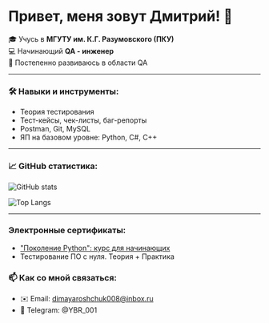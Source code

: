 # Привет, меня зовут Дмитрий! 👋  

🎓 Учусь в **МГУТУ им. К.Г. Разумовского (ПКУ)**  
💻 Начинающий **QA - инженер**  
🚀 Постепенно развиваюсь в области QA 

---

### 🛠️ Навыки и инструменты:
- Теория тестирования  
- Тест-кейсы, чек-листы, баг-репорты  
- Postman, Git, MySQL  
- ЯП на базовом уровне: Python, C#, C++   

---

### 📈 GitHub статистика:

![GitHub stats](https://github-readme-stats.vercel.app/api?username=DeaMoN2108&show_icons=true&theme=radical)  

![Top Langs](https://github-readme-stats.vercel.app/api/top-langs/?username=DeaMoN2108&layout=compact&theme=radical)  

---
### Электронные сертификаты:
- ["Поколение Python": курс для начинающих](https://stepik.org/cert/1897938)
- Тестирование ПО с нуля. Теория + Практика

### 📫 Как со мной связаться:
- ✉️ Email: dimayaroshchuk008@inbox.ru
- 💼 Telegram: @YBR_001   
